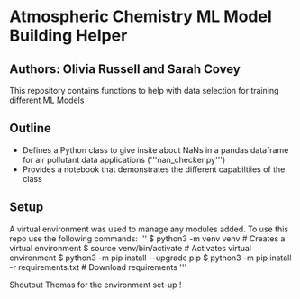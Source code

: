 # Atmospheric Chemistry ML Model Building Helper
## Authors: Olivia Russell and Sarah Covey 
This repository contains functions to help with data selection for training different ML Models

## Outline

<ul>
  <li>Defines a Python class to give insite about NaNs in a pandas dataframe for air pollutant data applications ('''nan_checker.py''')</li>
  <li>Provides a notebook that demonstrates the different capabiltiies of the class</li>
</ul>

## Setup 

A virtual environment was used to manage any modules added. To use this repo use the following commands:
'''
$ python3 -m venv venv # Creates a virtual environment
$ source venv/bin/activate # Activates virtual environment
$ python3 -m pip install --upgrade pip
$ python3 -m pip install -r requirements.txt # Download requirements
'''

Shoutout Thomas for the environment set-up !

